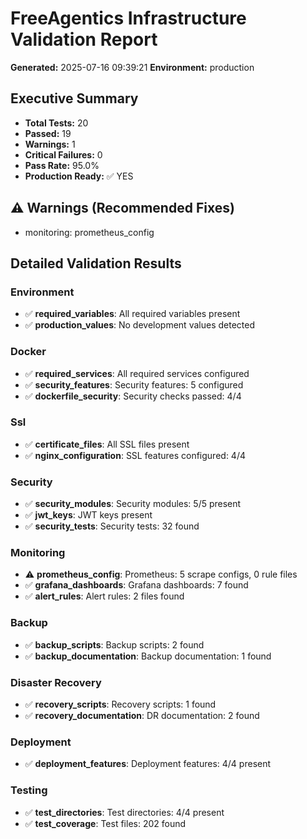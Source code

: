 # FreeAgentics Infrastructure Validation Report

**Generated:** 2025-07-16 09:39:21
**Environment:** production

## Executive Summary

- **Total Tests:** 20
- **Passed:** 19
- **Warnings:** 1
- **Critical Failures:** 0
- **Pass Rate:** 95.0%
- **Production Ready:** ✅ YES

## ⚠️ Warnings (Recommended Fixes)

- monitoring: prometheus_config

## Detailed Validation Results

### Environment

- ✅ **required_variables**: All required variables present
- ✅ **production_values**: No development values detected

### Docker

- ✅ **required_services**: All required services configured
- ✅ **security_features**: Security features: 5 configured
- ✅ **dockerfile_security**: Security checks passed: 4/4

### Ssl

- ✅ **certificate_files**: All SSL files present
- ✅ **nginx_configuration**: SSL features configured: 4/4

### Security

- ✅ **security_modules**: Security modules: 5/5 present
- ✅ **jwt_keys**: JWT keys present
- ✅ **security_tests**: Security tests: 32 found

### Monitoring

- ⚠️ **prometheus_config**: Prometheus: 5 scrape configs, 0 rule files
- ✅ **grafana_dashboards**: Grafana dashboards: 7 found
- ✅ **alert_rules**: Alert rules: 2 files found

### Backup

- ✅ **backup_scripts**: Backup scripts: 2 found
- ✅ **backup_documentation**: Backup documentation: 1 found

### Disaster Recovery

- ✅ **recovery_scripts**: Recovery scripts: 1 found
- ✅ **recovery_documentation**: DR documentation: 2 found

### Deployment

- ✅ **deployment_features**: Deployment features: 4/4 present

### Testing

- ✅ **test_directories**: Test directories: 4/4 present
- ✅ **test_coverage**: Test files: 202 found


